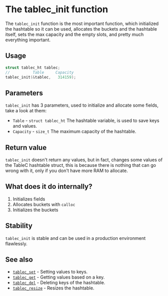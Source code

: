 # The tablec_init function

The `tablec_init` function is the most important function, which initialized the hashtable so it can be used, allocates the buckets and the hashtable itself, sets the max capacity and the empty slots, and pretty much everything important.

## Usage

```c
struct tablec_ht tablec;
//          Table     Capacity
tablec_init(&tablec,   314159);
```

## Parameters

`tablec_init` has 3 parameters, used to initialize and allocate some fields, take a look at them:

*  `Table`       - `struct tablec_ht` The hashtable variable, is used to save keys and values.
*  `Capacity`    - `size_t`           The maximum capacity of the hashtable.

## Return value

`tablec_init` doesn't return any values, but in fact, changes some values of the TableC hashtable struct, this is because there is nothing that can go wrong with it, only if you don't have more RAM to allocate.

## What does it do internally?

1. Initializes fields
2. Allocates buckets with `calloc`
3. Initializes the buckets

## Stability

`tablec_init` is stable and can be used in a production environment flawlessly.

## See also

*  [`tablec_set`](tablec_set.md) - Setting values to keys.
*  [`tablec_get`](tablec_get.md) - Getting values based on a key.
*  [`tablec_del`](tablec_del.md) - Deleting keys of the hashtable.
*  [`tablec_resize`](tablec_resize.md) - Resizes the hashtable.

